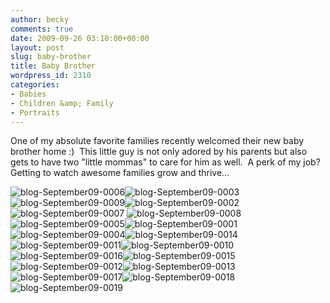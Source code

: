 ```yaml
---
author: becky
comments: true
date: 2009-09-26 03:10:00+00:00
layout: post
slug: baby-brother
title: Baby Brother
wordpress_id: 2310
categories:
- Babies
- Children &amp; Family
- Portraits
---
```


One of my absolute favorite families recently welcomed their new baby brother home :)  This little guy is not only adored by his parents but also gets to have two "little mommas" to care for him as well.  A perk of my job?  Getting to watch awesome families grow and thrive...




![blog-September09-0006](http://beta.beckyjenson.com/wp-content/uploads/2009/09/blog-September09-00065.jpg)![blog-September09-0003](http://beta.beckyjenson.com/wp-content/uploads/2009/09/blog-September09-00036.jpg)![blog-September09-0009](http://beta.beckyjenson.com/wp-content/uploads/2009/09/blog-September09-00094.jpg)![blog-September09-0002](http://beta.beckyjenson.com/wp-content/uploads/2009/09/blog-September09-00026.jpg)![blog-September09-0007](http://beta.beckyjenson.com/wp-content/uploads/2009/09/blog-September09-00075.jpg) ![blog-September09-0008](http://beta.beckyjenson.com/wp-content/uploads/2009/09/blog-September09-00085.jpg)![blog-September09-0005](http://beta.beckyjenson.com/wp-content/uploads/2009/09/blog-September09-00055.jpg)![blog-September09-0001](http://beta.beckyjenson.com/wp-content/uploads/2009/09/blog-September09-00016.jpg)![blog-September09-0004](http://beta.beckyjenson.com/wp-content/uploads/2009/09/blog-September09-00045.jpg)![blog-September09-0014](http://beta.beckyjenson.com/wp-content/uploads/2009/09/blog-September09-00144.jpg) ![blog-September09-0011](http://beta.beckyjenson.com/wp-content/uploads/2009/09/blog-September09-00114.jpg)![blog-September09-0010](http://beta.beckyjenson.com/wp-content/uploads/2009/09/blog-September09-00104.jpg) ![blog-September09-0016](http://beta.beckyjenson.com/wp-content/uploads/2009/09/blog-September09-00162.jpg)![blog-September09-0015](http://beta.beckyjenson.com/wp-content/uploads/2009/09/blog-September09-00153.jpg) ![blog-September09-0012](http://beta.beckyjenson.com/wp-content/uploads/2009/09/blog-September09-00124.jpg)![blog-September09-0013](http://beta.beckyjenson.com/wp-content/uploads/2009/09/blog-September09-00134.jpg) ![blog-September09-0017](http://beta.beckyjenson.com/wp-content/uploads/2009/09/blog-September09-00172.jpg)![blog-September09-0018](http://beta.beckyjenson.com/wp-content/uploads/2009/09/blog-September09-00182.jpg) ![blog-September09-0019](http://beta.beckyjenson.com/wp-content/uploads/2009/09/blog-September09-00192.jpg)
